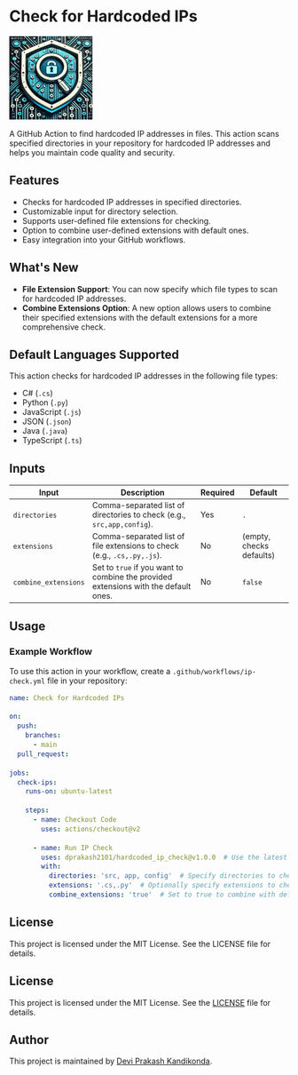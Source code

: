 # Check for Hardcoded IPs

<img src="images/icon.jpeg" alt="Check for Hardcoded IPs Icon" style="width: 150px; height: auto;"/>

A GitHub Action to find hardcoded IP addresses in files. This action scans specified directories in your repository for hardcoded IP addresses and helps you maintain code quality and security.

## Features

- Checks for hardcoded IP addresses in specified directories.
- Customizable input for directory selection.
- Supports user-defined file extensions for checking.
- Option to combine user-defined extensions with default ones.
- Easy integration into your GitHub workflows.

## What's New

- **File Extension Support**: You can now specify which file types to scan for hardcoded IP addresses.
- **Combine Extensions Option**: A new option allows users to combine their specified extensions with the default extensions for a more comprehensive check.


## Default Languages Supported

This action checks for hardcoded IP addresses in the following file types:

- C# (`.cs`)
- Python (`.py`)
- JavaScript (`.js`)
- JSON (`.json`)
- Java (`.java`)
- TypeScript (`.ts`)

## Inputs

| Input               | Description                                                                                           | Required | Default               |
|---------------------|-------------------------------------------------------------------------------------------------------|----------|-----------------------|
| `directories`       | Comma-separated list of directories to check (e.g., `src,app,config`).                              | Yes       | `.`                   |
| `extensions`        | Comma-separated list of file extensions to check (e.g., `.cs,.py,.js`).                             | No       | (empty, checks defaults) |
| `combine_extensions`| Set to `true` if you want to combine the provided extensions with the default ones.                  | No       | `false`               |


## Usage

### Example Workflow

To use this action in your workflow, create a `.github/workflows/ip-check.yml` file in your repository:

```yaml
name: Check for Hardcoded IPs

on:
  push:
    branches:
      - main
  pull_request:

jobs:
  check-ips:
    runs-on: ubuntu-latest

    steps:
      - name: Checkout Code
        uses: actions/checkout@v2

      - name: Run IP Check
        uses: dprakash2101/hardcoded_ip_check@v1.0.0  # Use the latest version
        with:
          directories: 'src, app, config'  # Specify directories to check
          extensions: '.cs,.py'  # Optionally specify extensions to check
          combine_extensions: 'true'  # Set to true to combine with default extensions

```
## License
This project is licensed under the MIT License. See the LICENSE file for details.

## License

This project is licensed under the MIT License. See the [LICENSE](LICENSE) file for details.

## Author

This project is maintained by [Devi Prakash Kandikonda](https://github.com/dprakash2101).
